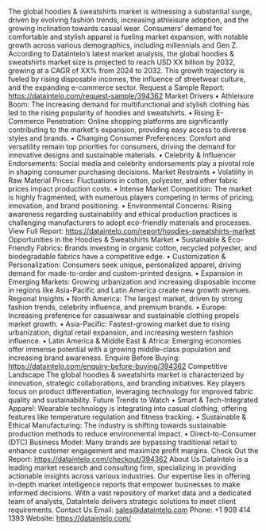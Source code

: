 The global hoodies & sweatshirts market is witnessing a substantial surge, driven by evolving fashion trends, increasing athleisure adoption, and the growing inclination towards casual wear. Consumers' demand for comfortable and stylish apparel is fueling market expansion, with notable growth across various demographics, including millennials and Gen Z.
According to DataIntelo’s latest market analysis, the global hoodies & sweatshirts market size is projected to reach USD XX billion by 2032, growing at a CAGR of XX% from 2024 to 2032. This growth trajectory is fueled by rising disposable incomes, the influence of streetwear culture, and the expanding e-commerce sector.
Request a Sample Report: https://dataintelo.com/request-sample/394362
Market Drivers
•	Athleisure Boom: The increasing demand for multifunctional and stylish clothing has led to the rising popularity of hoodies and sweatshirts.
•	Rising E-Commerce Penetration: Online shopping platforms are significantly contributing to the market's expansion, providing easy access to diverse styles and brands.
•	Changing Consumer Preferences: Comfort and versatility remain top priorities for consumers, driving the demand for innovative designs and sustainable materials.
•	Celebrity & Influencer Endorsements: Social media and celebrity endorsements play a pivotal role in shaping consumer purchasing decisions.
Market Restraints
•	Volatility in Raw Material Prices: Fluctuations in cotton, polyester, and other fabric prices impact production costs.
•	Intense Market Competition: The market is highly fragmented, with numerous players competing in terms of pricing, innovation, and brand positioning.
•	Environmental Concerns: Rising awareness regarding sustainability and ethical production practices is challenging manufacturers to adopt eco-friendly materials and processes.
View Full Report: https://dataintelo.com/report/hoodies-sweatshirts-market
Opportunities in the Hoodies & Sweatshirts Market
•	Sustainable & Eco-Friendly Fabrics: Brands investing in organic cotton, recycled polyester, and biodegradable fabrics have a competitive edge.
•	Customization & Personalization: Consumers seek unique, personalized apparel, driving demand for made-to-order and custom-printed designs.
•	Expansion in Emerging Markets: Growing urbanization and increasing disposable income in regions like Asia-Pacific and Latin America create new growth avenues.
Regional Insights
•	North America: The largest market, driven by strong fashion trends, celebrity influence, and premium brands.
•	Europe: Increasing preference for casualwear and sustainable clothing propels market growth.
•	Asia-Pacific: Fastest-growing market due to rising urbanization, digital retail expansion, and increasing western fashion influence.
•	Latin America & Middle East & Africa: Emerging economies offer immense potential with a growing middle-class population and increasing brand awareness.
Enquire Before Buying: https://dataintelo.com/enquiry-before-buying/394362
Competitive Landscape
The global hoodies & sweatshirts market is characterized by innovation, strategic collaborations, and branding initiatives. Key players focus on product differentiation, leveraging technology for improved fabric quality and sustainability.
Future Trends to Watch
•	Smart & Tech-Integrated Apparel: Wearable technology is integrating into casual clothing, offering features like temperature regulation and fitness tracking.
•	Sustainable & Ethical Manufacturing: The industry is shifting towards sustainable production methods to reduce environmental impact.
•	Direct-to-Consumer (DTC) Business Model: Many brands are bypassing traditional retail to enhance customer engagement and maximize profit margins.
Check Out the Report: https://dataintelo.com/checkout/394362
About Us
DataIntelo is a leading market research and consulting firm, specializing in providing actionable insights across various industries. Our expertise lies in offering in-depth market intelligence reports that empower businesses to make informed decisions. With a vast repository of market data and a dedicated team of analysts, DataIntelo delivers strategic solutions to meet client requirements.
Contact Us
Email: sales@dataintelo.com
Phone: +1 909 414 1393
Website: https://dataintelo.com/
